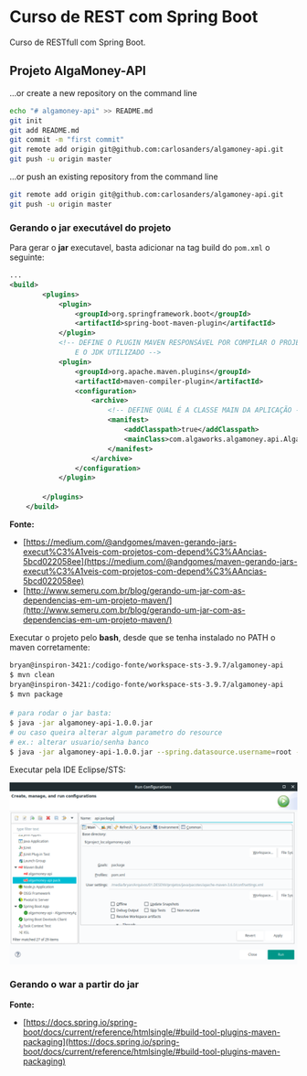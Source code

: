 # Curso de REST com Spring Boot

Curso de RESTfull com Spring Boot.

## Projeto AlgaMoney-API

…or create a new repository on the command line

```bash
echo "# algamoney-api" >> README.md
git init
git add README.md
git commit -m "first commit"
git remote add origin git@github.com:carlosanders/algamoney-api.git
git push -u origin master
```

…or push an existing repository from the command line

```bash
git remote add origin git@github.com:carlosanders/algamoney-api.git
git push -u origin master
```

### Gerando o jar executável do projeto

Para gerar o **jar** executavel, basta adicionar na tag build do `pom.xml` o seguinte:

```xml
...
<build>
		<plugins>
			<plugin>
				<groupId>org.springframework.boot</groupId>
				<artifactId>spring-boot-maven-plugin</artifactId>
			</plugin>
			<!-- DEFINE O PLUGIN MAVEN RESPONSÁVEL POR COMPILAR O PROJETO SUA VERSÃO 
				E O JDK UTILIZADO -->
			<plugin>
				<groupId>org.apache.maven.plugins</groupId>
				<artifactId>maven-compiler-plugin</artifactId>
				<configuration>
					<archive>
						<!-- DEFINE QUAL É A CLASSE MAIN DA APLICAÇÃO -->
						<manifest>
							<addClasspath>true</addClasspath>
							<mainClass>com.algaworks.algamoney.api.AlgamoneyApiApplication</mainClass>
						</manifest>
					</archive>
				</configuration>
			</plugin>

		</plugins>
	</build>
```

**Fonte:**

*  [https://medium.com/@andgomes/maven-gerando-jars-execut%C3%A1veis-com-projetos-com-depend%C3%AAncias-5bcd022058ee](https://medium.com/@andgomes/maven-gerando-jars-execut%C3%A1veis-com-projetos-com-depend%C3%AAncias-5bcd022058ee)
* [http://www.semeru.com.br/blog/gerando-um-jar-com-as-dependencias-em-um-projeto-maven/](http://www.semeru.com.br/blog/gerando-um-jar-com-as-dependencias-em-um-projeto-maven/)

Executar o projeto pelo **bash**, desde que se tenha instalado no PATH o maven corretamente:

```bash
bryan@inspiron-3421:/codigo-fonte/workspace-sts-3.9.7/algamoney-api
$ mvn clean 
bryan@inspiron-3421:/codigo-fonte/workspace-sts-3.9.7/algamoney-api
$ mvn package 

# para rodar o jar basta:
$ java -jar algamoney-api-1.0.0.jar
# ou caso queira alterar algum parametro do resource
# ex.: alterar usuario/senha banco
$ java -jar algamoney-api-1.0.0.jar --spring.datasource.username=root --spring.datasource.password=root
```

Executar pela IDE Eclipse/STS:

![](wiki/img/01.png)

### Gerando o war a partir do jar



**Fonte:**

* [https://docs.spring.io/spring-boot/docs/current/reference/htmlsingle/#build-tool-plugins-maven-packaging](https://docs.spring.io/spring-boot/docs/current/reference/htmlsingle/#build-tool-plugins-maven-packaging)

